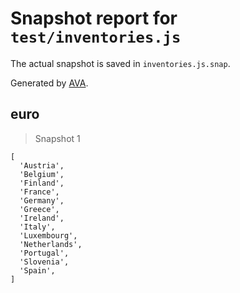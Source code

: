 # Snapshot report for `test/inventories.js`

The actual snapshot is saved in `inventories.js.snap`.

Generated by [AVA](https://avajs.dev).

## euro

> Snapshot 1

    [
      'Austria',
      'Belgium',
      'Finland',
      'France',
      'Germany',
      'Greece',
      'Ireland',
      'Italy',
      'Luxembourg',
      'Netherlands',
      'Portugal',
      'Slovenia',
      'Spain',
    ]
